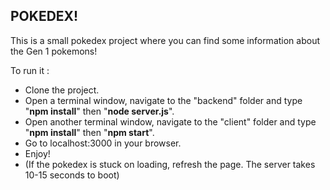 ## POKEDEX!

This is a small pokedex project where you can find some information about the Gen 1 pokemons!

To run it : 

- Clone the project.
- Open a terminal window, navigate to the "backend" folder and type "**npm install**" then "**node server.js**".
- Open another terminal window, navigate to the "client" folder and type "**npm install**" then "**npm start**".
- Go to localhost:3000 in your browser.
- Enjoy!
- (If the pokedex is stuck on loading, refresh the page. The server takes 10-15 seconds to boot)